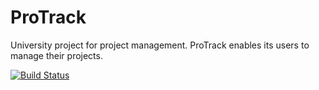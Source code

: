 # ProTrack

University project for project management. ProTrack enables its users to manage their projects. 

[![Build Status](https://travis-ci.org/J-KAM/ProTrack.svg?branch=master)](https://travis-ci.org/J-KAM/ProTrack)
